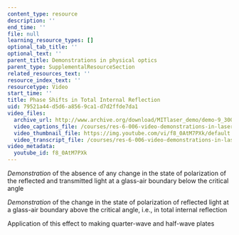 ```yaml
---
content_type: resource
description: ''
end_time: ''
file: null
learning_resource_types: []
optional_tab_title: ''
optional_text: ''
parent_title: Demonstrations in physical optics
parent_type: SupplementalResourceSection
related_resources_text: ''
resource_index_text: ''
resourcetype: Video
start_time: ''
title: Phase Shifts in Total Internal Reflection
uid: 79521a44-d5d6-a856-9ca1-d7d2ffde7da1
video_files:
  archive_url: http://www.archive.org/download/MITlaser_demo/demo-9_300k.mp4
  video_captions_file: /courses/res-6-006-video-demonstrations-in-lasers-and-optics-spring-2008/5996b2c2799b574aa6b638a7d9355784_f8_0AtM7PXk.vtt
  video_thumbnail_file: https://img.youtube.com/vi/f8_0AtM7PXk/default.jpg
  video_transcript_file: /courses/res-6-006-video-demonstrations-in-lasers-and-optics-spring-2008/dda42b99335a5ab8188ccf09256cf85c_f8_0AtM7PXk.pdf
video_metadata:
  youtube_id: f8_0AtM7PXk
---
```


_Demonstration_ of the absence of any change in the state of polarization of the reflected and transmitted light at a glass-air boundary below the critical angle

_Demonstration_ of the change in the state of polarization of reflected light at a glass-air boundary above the critical angle, i.e., in total internal reflection

Application of this effect to making quarter-wave and half-wave plates
